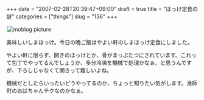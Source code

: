 +++
date = "2007-02-28T20:39:47+09:00"
draft = true
title = "ほっけ定食の謎"
categories = ["things"]
slug = "136"
+++

<p><a rel="lightbox" href="https://keruru.net/images/45e65912cb1c3-img075.jpg"><img vspace="2" hspace="2" border="0" align="left" title="moblogPicture" alt="moblog picture" src="https://keruru.net/images/45e65912cb1c3-thumb_img075.jpg" /></a><br />
<!-- bodytext --><br />
美味しいしまほっけ。今日の晩ご飯はやよい軒のしまほっけ定食にしました。</p>
<p>やよい軒に限らず、開きのほっけとか、骨がまっぷたつにされています。これって包丁でやってるんでしょうか、多分冷凍を機械で処理かなぁ、と思うんですが、下ろしじゃなくて開きって難しいよね。</p>
<p>機械だとしたらいったいどうやってるのか、ちょっと知りたい気がします。漁師町のおばちゃんテクなのかなぁ。</p>
<p><!-- bodytext end -->
</p>
